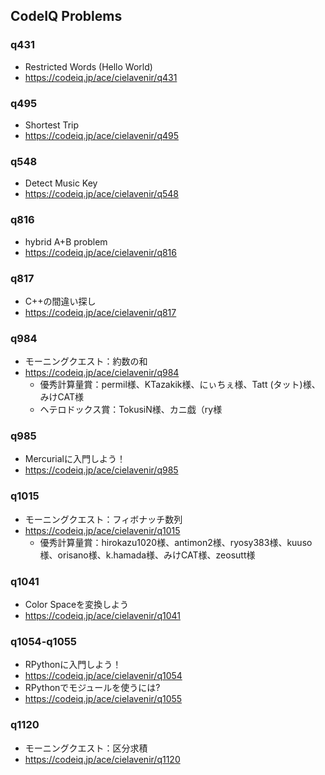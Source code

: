 ## CodeIQ Problems

### q431
- Restricted Words (Hello World)
- <https://codeiq.jp/ace/cielavenir/q431>

### q495
- Shortest Trip
- <https://codeiq.jp/ace/cielavenir/q495>

### q548
- Detect Music Key
- <https://codeiq.jp/ace/cielavenir/q548>

### q816
- hybrid A+B problem
- <https://codeiq.jp/ace/cielavenir/q816>

### q817
- C++の間違い探し
- <https://codeiq.jp/ace/cielavenir/q817>

### q984
- モーニングクエスト：約数の和
- <https://codeiq.jp/ace/cielavenir/q984>
  - 優秀計算量賞：permil様、KTazakik様、にぃちぇ様、Tatt (タット)様、みけCAT様
  - ヘテロドックス賞：TokusiN様、カニ戯（ry様

### q985
- Mercurialに入門しよう！
- <https://codeiq.jp/ace/cielavenir/q985>

### q1015
- モーニングクエスト：フィボナッチ数列
- <https://codeiq.jp/ace/cielavenir/q1015>
  - 優秀計算量賞：hirokazu1020様、antimon2様、ryosy383様、kuuso様、orisano様、k.hamada様、みけCAT様、zeosutt様


### q1041
- Color Spaceを変換しよう
- <https://codeiq.jp/ace/cielavenir/q1041>

### q1054-q1055
- RPythonに入門しよう！
- <https://codeiq.jp/ace/cielavenir/q1054>
- RPythonでモジュールを使うには?
- <https://codeiq.jp/ace/cielavenir/q1055>

### q1120
- モーニングクエスト：区分求積
- <https://codeiq.jp/ace/cielavenir/q1120>
